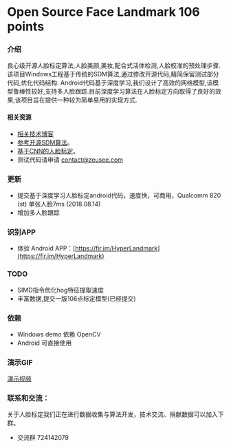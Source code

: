 # Open Source Face Landmark 106 points

### 介绍
良心级开源人脸标定算法,人脸美颜,美妆,配合式活体检测,人脸校准的预处理步骤.该项目Windows工程基于传统的SDM算法,通过修改开源代码,精简保留测试部分代码,优化代码结构.
Android代码基于深度学习,我们设计了高效的网络模型,该模型鲁棒性较好,支持多人脸跟踪.目前深度学习算法在人脸标定方向取得了良好的效果,该项目旨在提供一种较为简单易用的实现方式.


#### 相关资源 

+ [相关技术博客](https://blog.csdn.net/lsy17096535/article/details/81116221)
+ [参考开源SDM算法](https://github.com/chengzhengxin/sdm)。
+ [基于CNN的人脸标定](https://github.com/lsy17096535/face-landmark)。
+ 测试代码请申请   contact@zeusee.com


### 更新
+ 提交基于深度学习人脸标定android代码，速度快，可商用，Qualcomm 820 (st) 单张人脸7ms (2018.08.14)
+ 增加多人脸跟踪

### 识别APP

- 体验 Android APP：[https://fir.im/HyperLandmark](https://fir.im/HyperLandmark)

### TODO

+ SIMD指令优化hog特征提取速度
+ 丰富数据,提交一版106点标定模型(已经提交)


###  依赖

+ Windows demo 依赖 OpenCV
+ Android 可直接使用

### 演示GIF

[演示视频](http://i4.bvimg.com/658028/53aa8855c674a5d0.gif)

### 联系和交流：

关于人脸标定我们正在进行数据收集与算法开发，技术交流、捐献数据可以加入下群。
+ 交流群 724142079
